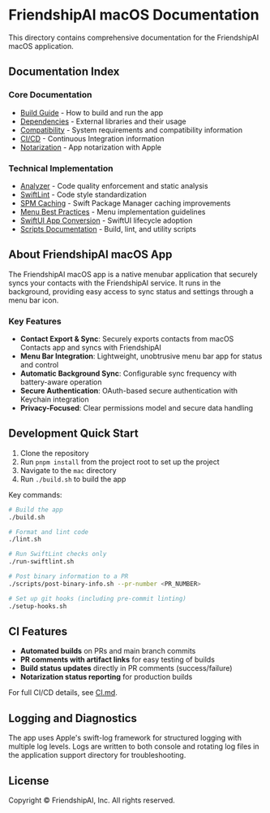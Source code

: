 # FriendshipAI macOS Documentation

This directory contains comprehensive documentation for the FriendshipAI macOS application.

## Documentation Index

### Core Documentation

- [Build Guide](BUILD.md) - How to build and run the app
- [Dependencies](DEPENDENCIES.md) - External libraries and their usage
- [Compatibility](COMPATIBILITY.md) - System requirements and compatibility information
- [CI/CD](CI.md) - Continuous Integration information
- [Notarization](NOTARIZATION.md) - App notarization with Apple

### Technical Implementation

- [Analyzer](ANALYZER.md) - Code quality enforcement and static analysis
- [SwiftLint](SWIFTLINT.md) - Code style standardization
- [SPM Caching](SPM-CACHING.md) - Swift Package Manager caching improvements
- [Menu Best Practices](MENU-BEST-PRACTICES.md) - Menu implementation guidelines
- [SwiftUI App Conversion](SWIFTUI-APP-CONVERSION.md) - SwiftUI lifecycle adoption
- [Scripts Documentation](SCRIPTS/README.md) - Build, lint, and utility scripts

## About FriendshipAI macOS App

The FriendshipAI macOS app is a native menubar application that securely syncs your contacts with the FriendshipAI service. It runs in the background, providing easy access to sync status and settings through a menu bar icon.

### Key Features

- **Contact Export & Sync**: Securely exports contacts from macOS Contacts app and syncs with FriendshipAI
- **Menu Bar Integration**: Lightweight, unobtrusive menu bar app for status and control
- **Automatic Background Sync**: Configurable sync frequency with battery-aware operation
- **Secure Authentication**: OAuth-based secure authentication with Keychain integration
- **Privacy-Focused**: Clear permissions model and secure data handling

## Development Quick Start

1. Clone the repository
2. Run `pnpm install` from the project root to set up the project
3. Navigate to the `mac` directory
4. Run `./build.sh` to build the app

Key commands:

```bash
# Build the app
./build.sh

# Format and lint code
./lint.sh

# Run SwiftLint checks only
./run-swiftlint.sh

# Post binary information to a PR
./scripts/post-binary-info.sh --pr-number <PR_NUMBER>

# Set up git hooks (including pre-commit linting)
./setup-hooks.sh
```

## CI Features

- **Automated builds** on PRs and main branch commits
- **PR comments with artifact links** for easy testing of builds
- **Build status updates** directly in PR comments (success/failure)
- **Notarization status reporting** for production builds

For full CI/CD details, see [CI.md](CI.md).

## Logging and Diagnostics

The app uses Apple's swift-log framework for structured logging with multiple log levels. Logs are written to both console and rotating log files in the application support directory for troubleshooting.

## License

Copyright © FriendshipAI, Inc. All rights reserved.
